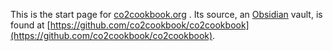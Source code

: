 This is the start page for [co2cookbook.org](https://co2cookbook.org) .  Its source, an [Obsidian](https://obsidian.md) vault, is found at [https://github.com/co2cookbook/co2cookbook](https://github.com/co2cookbook/co2cookbook).


